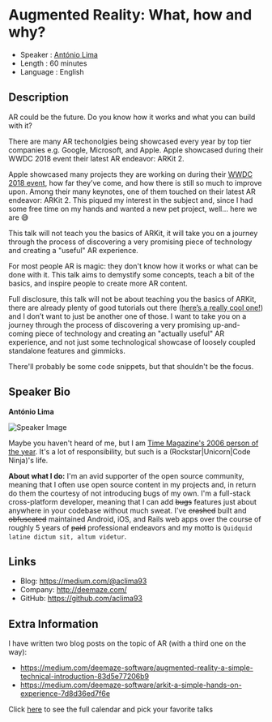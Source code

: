 Augmented Reality: What, how and why?
=========================

* Speaker   : [António Lima](https://pixels.camp/aclima93)
* Length    : 60 minutes
* Language  : English

Description
-----------

AR could be the future. Do you know how it works and what you can build with it?

There are many AR techonolgies being showcased every year by top tier companies e.g. Google, Microsoft, and Apple. Apple showcased during their WWDC 2018 event their latest AR endeavor: ARKit 2.

Apple showcased many projects they are working on during their [WWDC 2018 event](https://www.apple.com/apple-events/june-2018/), how far they’ve come, and how there is still so much to improve upon. Among their many keynotes, one of them touched on their latest AR endeavor: ARKit 2. This piqued my interest in the subject and, since I had some free time on my hands and wanted a new pet project, well… here we are 😅

This talk will not teach you the basics of ARKit, it will take you on a journey through the process of discovering a very promising piece of technology and creating a "useful" AR experience.

For most people AR is magic: they don't know how it works or what can be done with it. This talk aims to demystify some concepts, teach a bit of the basics, and inspire people to create more AR content.

Full disclosure, this talk will not be about teaching you the basics of ARKit, there are already plenty of good tutorials out there ([here’s a really cool one!](https://blog.markdaws.net/apple-arkit-by-example-ef1c8578fb59)) and I don’t want to just be another one of those. I want to take you on a journey through the process of discovering a very promising up-and-coming piece of technology and creating an "actually useful" AR experience, and not just some technological showcase of loosely coupled standalone features and gimmicks.

There'll probably be some code snippets, but that shouldn't be the focus.

Speaker Bio
-----------

**António Lima**

![Speaker Image](https://raw.githubusercontent.com/PixelsCamp/talks/master/img/antonio_lima.jpg)

Maybe you haven't heard of me, but I am [Time Magazine's 2006 person of the year](https://www.adherecreative.com/hs-fs/hubfs/time-you.jpg?width=570&height=760&name=time-you.jpg). It's a lot of responsibility, but such is a (Rockstar|Unicorn|Code Ninja)'s life.

**About what I do:**
I'm an avid supporter of the open source community, meaning that I often use open source content in my projects and, in return do them the courtesy of not introducing bugs of my own. I'm a full-stack cross-platform developer, meaning that I can add ~~bugs~~ features just about anywhere in your codebase without much sweat. I've ~~crashed~~ built and ~~obfuscated~~ maintained Android, iOS, and Rails web apps over the course of roughly 5 years of ~~paid~~ professional endeavors and my motto is `Quidquid latine dictum sit, altum videtur`.

Links
-----

* Blog: https://medium.com/@aclima93
* Company: http://deemaze.com/
* GitHub: https://github.com/aclima93

Extra Information
-----------------

I have written two blog posts on the topic of AR (with a third one on the way):
- https://medium.com/deemaze-software/augmented-reality-a-simple-technical-introduction-83d5e77206b9
- https://medium.com/deemaze-software/arkit-a-simple-hands-on-experience-7d8d36ed7f6e

Click [here][1] to see the full calendar and pick your favorite talks

[1]: https://pixels.camp/schedule/
